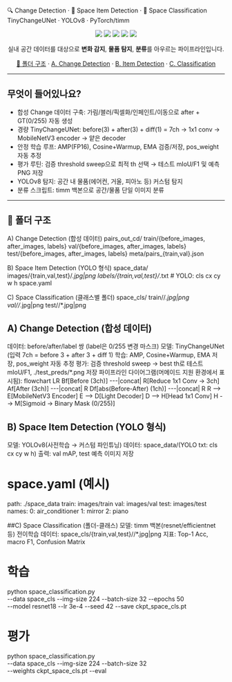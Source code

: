 🔍 Change Detection · 🧭 Space Item Detection · 🧪 Space Classification
TinyChangeUNet · YOLOv8 · PyTorch/timm
<p align="center"> <img src="https://img.shields.io/badge/python-3.10%2B-1f6feb"> <img src="https://img.shields.io/badge/pytorch-2.x-EE4C2C"> <img src="https://img.shields.io/badge/timm-MobileNetV3-ffc107"> <img src="https://img.shields.io/badge/ultralytics-YOLOv8-00b894"> <img src="https://img.shields.io/badge/repro-seed%3D42-8957e5"> </p> <p align="center"> 실내 공간 데이터를 대상으로 <b>변화 감지</b>, <b>물품 탐지</b>, <b>분류</b>를 아우르는 파이프라인입니다. </p> <p align="center"> <a href="#-폴더-구조">📁 폴더 구조</a> · <a href="#모듈-a--change-detection">A. Change Detection</a> · <a href="#모듈-b--space-item-detection">B. Item Detection</a> · <a href="#모듈-c--space-classification">C. Classification</a> </p>

---

## 무엇이 들어있나요?

- 합성 Change 데이터 구축: 가림/블러/픽셀화/인페인트/이동으로 after + GT(0/255) 자동 생성
- 경량 TinyChangeUNet: before(3) + after(3) + diff(1) = 7ch → 1x1 conv → MobileNetV3 encoder → 얕은 decoder
- 안정 학습 루프: AMP(FP16), Cosine+Warmup, EMA 검증/저장, pos_weight 자동 추정
- 평가 루틴: 검증 threshold sweep으로 최적 th 선택 → 테스트 mIoU/F1 및 예측 PNG 저장
- YOLOv8 탐지: 공간 내 물품(에어컨, 거울, 피아노 등) 커스텀 탐지
- 분류 스크립트: timm 백본으로 공간/물품 단일 이미지 분류

---
## 📁 폴더 구조
A) Change Detection (합성 데이터)
pairs_out_cd/
  train/{before_images, after_images, labels}
  val/{before_images, after_images, labels}
  test/{before_images, after_images, labels}
meta/pairs_{train,val}.json

B) Space Item Detection (YOLO 형식)
space_data/
  images/{train,val,test}/*.jpg|png
  labels/{train,val,test}/*.txt       # YOLO: cls cx cy w h
  space.yaml

C) Space Classification (클래스별 폴더)
space_cls/
  train/<class>/*.jpg|png
  val/<class>/*.jpg|png
  test/<class>/*.jpg|png

## A) Change Detection (합성 데이터)
데이터: before/after/label 쌍 (label은 0/255 변경 마스크)
모델: TinyChangeUNet (입력 7ch = before 3 + after 3 + diff 1)
학습: AMP, Cosine+Warmup, EMA 저장, pos_weight 자동 추정
평가: 검증 threshold sweep → best th로 테스트 mIoU/F1, ./test_preds/*.png 저장
파이프라인 다이어그램(머메이드 지원 환경에서 표시됨):
flowchart LR
  Bf[Before (3ch)] ---|concat| R[Reduce 1x1 Conv -> 3ch]
  Af[After  (3ch)] ---|concat| R
  Df[abs(Before-After) (1ch)] ---|concat| R
  R --> E[MobileNetV3 Encoder]
  E --> D[Light Decoder]
  D --> H[Head 1x1 Conv]
  H --> M[Sigmoid -> Binary Mask (0/255)]


## B) Space Item Detection (YOLO 형식)
모델: YOLOv8(사전학습 → 커스텀 파인튜닝)
데이터: space_data/(YOLO txt: cls cx cy w h)
출력: val mAP, test 예측 이미지 저장
# space.yaml (예시)
path: ./space_data
train: images/train
val: images/val
test: images/test
names:
  0: air_conditioner
  1: mirror
  2: piano


##C) Space Classification (폴더-클래스)
모델: timm 백본(resnet/efficientnet 등) 전이학습
데이터: space_cls/{train,val,test}/<class>/*.jpg|png
지표: Top-1 Acc, macro F1, Confusion Matrix
# 학습
python space_classification.py \
  --data space_cls --img-size 224 --batch-size 32 --epochs 50 \
  --model resnet18 --lr 3e-4 --seed 42 --save ckpt_space_cls.pt

# 평가
python space_classification.py \
  --data space_cls --img-size 224 --batch-size 32 \
  --weights ckpt_space_cls.pt --eval
